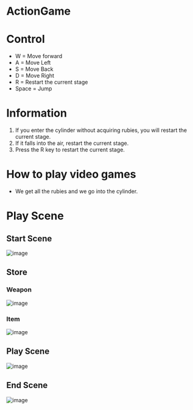# ActionGame

# Control
- W = Move forward
- A = Move Left
- S = Move Back
- D = Move Right
- R = Restart the current stage
- Space = Jump

# Information
1. If you enter the cylinder without acquiring rubies, you will restart the current stage.
2. If it falls into the air, restart the current stage.
3. Press the R key to restart the current stage.

# How to play video games
- We get all the rubies and we go into the cylinder.

# Play Scene
  ## Start Scene
  ![image](https://github.com/user-attachments/assets/6eab86e9-5b60-4b80-b9f5-32c4f13e6719)

  ## Store
  ### Weapon
  ![image](https://github.com/user-attachments/assets/858d657a-abae-4134-babf-bed647fa24dd)
  ### Item
  ![image](https://github.com/user-attachments/assets/f0c1a8b1-c7a1-4812-b063-a19f82a15746)

  ## Play Scene
  ![image](https://github.com/user-attachments/assets/d67b879e-5cfb-4fb9-ad10-f7e65336d74a)

  ## End Scene
  ![image](https://github.com/user-attachments/assets/14ccfed8-6784-43dd-a270-6f4e2a3cea02)
